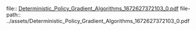 file:: [Deterministic_Policy_Gradient_Algorithms_1672627372103_0.pdf](../assets/Deterministic_Policy_Gradient_Algorithms_1672627372103_0.pdf)
file-path:: ../assets/Deterministic_Policy_Gradient_Algorithms_1672627372103_0.pdf
